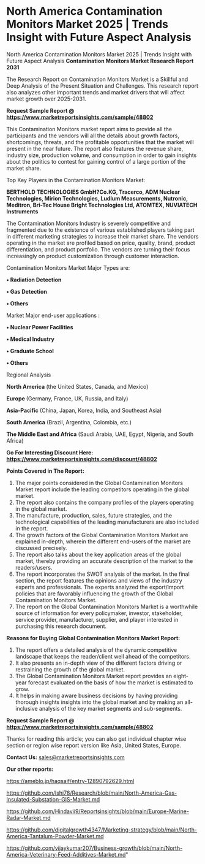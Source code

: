 # North America Contamination Monitors Market 2025 | Trends Insight with Future Aspect Analysis
North America Contamination Monitors Market 2025 | Trends Insight with Future Aspect Analysis
<strong>Contamination Monitors Market Research Report 2031</strong>

The Research Report on Contamination Monitors Market is a Skillful and Deep Analysis of the Present Situation and Challenges. This research report also analyzes other important trends and market drivers that will affect market growth over 2025-2031.

<strong>Request Sample Report @ <a href=https://www.marketreportsinsights.com/sample/48802>https://www.marketreportsinsights.com/sample/48802</a></strong>

This Contamination Monitors market report aims to provide all the participants and the vendors will all the details about growth factors, shortcomings, threats, and the profitable opportunities that the market will present in the near future. The report also features the revenue share, industry size, production volume, and consumption in order to gain insights about the politics to contest for gaining control of a large portion of the market share.

Top Key Players in the Contamination Monitors Market:

<strong>BERTHOLD TECHNOLOGIES GmbH?Co.KG, Tracerco, ADM Nuclear Technologies, Mirion Technologies, Ludlum Measurements, Nutronic, Meditron, Bri-Tec House Bright Technologies Ltd, ATOMTEX, NUVIATECH Instruments</strong>

The Contamination Monitors Industry is severely competitive and fragmented due to the existence of various established players taking part in different marketing strategies to increase their market share. The vendors operating in the market are profiled based on price, quality, brand, product differentiation, and product portfolio. The vendors are turning their focus increasingly on product customization through customer interaction.

Contamination Monitors Market Major Types are:

<strong>•  Radiation Detection

•  Gas Detection

•  Others</strong>

Market Major end-user applications :

<strong>•  Nuclear Power Facilities

•  Medical Industry

•  Graduate School

•  Others</strong>

Regional Analysis

</u><strong><b>North America</b></strong> (the United States, Canada, and Mexico)

<strong><b>Europe </b></strong>(Germany, France, UK, Russia, and Italy)

<strong><b>Asia-Pacific</b></strong> (China, Japan, Korea, India, and Southeast Asia)

<strong><b>South America</b></strong> (Brazil, Argentina, Colombia, etc.)

<strong><b>The Middle East and Africa</b></strong> (Saudi Arabia, UAE, Egypt, Nigeria, and South Africa)

<strong>Go For Interesting Discount Here: <a href=https://www.marketreportsinsights.com/discount/48802>https://www.marketreportsinsights.com/discount/48802</a></strong>

<strong>Points Covered in The Report:</strong>
<ol>
  <li>The major points considered in the Global Contamination Monitors Market report include the leading competitors operating in the global market.</li>
  <li>The report also contains the company profiles of the players operating in the global market.</li>
  <li>The manufacture, production, sales, future strategies, and the technological capabilities of the leading manufacturers are also included in the report.</li>
  <li>The growth factors of the Global Contamination Monitors Market are explained in-depth, wherein the different end-users of the market are discussed precisely.</li>
  <li>The report also talks about the key application areas of the global market, thereby providing an accurate description of the market to the readers/users.</li>
  <li>The report incorporates the SWOT analysis of the market. In the final section, the report features the opinions and views of the industry experts and professionals. The experts analyzed the export/import policies that are favorably influencing the growth of the Global Contamination Monitors Market.</li>
  <li>The report on the Global Contamination Monitors Market is a worthwhile source of information for every policymaker, investor, stakeholder, service provider, manufacturer, supplier, and player interested in purchasing this research document.</li>
</ol>
<strong>Reasons for Buying Global Contamination Monitors Market Report:</strong>

<ol>
  <li>The report offers a detailed analysis of the dynamic competitive landscape that keeps the reader/client well ahead of the competitors.</li>
  <li>It also presents an in-depth view of the different factors driving or restraining the growth of the global market.</li>
  <li>The Global Contamination Monitors Market report provides an eight-year forecast evaluated on the basis of how the market is estimated to grow.</li>
  <li>It helps in making aware business decisions by having providing thorough insights insights into the global market and by making an all-inclusive analysis of the key market segments and sub-segments.</li>
</ol>
<strong>Request Sample Report @ <a href=https://www.marketreportsinsights.com/sample/48802>https://www.marketreportsinsights.com/sample/48802</a></strong>


Thanks for reading this article; you can also get individual chapter wise section or region wise report version like Asia, United States, Europe.

<strong>Contact Us:</strong>
sales@marketreportsinsights.com

<strong>Our other reports:</strong>

<a href=https://ameblo.jp/haqsaif/entry-12890792629.html>https://ameblo.jp/haqsaif/entry-12890792629.html</a>

<a href=https://github.com/Ishi78/Research/blob/main/North-America-Gas-Insulated-Substation-GIS-Market.md>https://github.com/Ishi78/Research/blob/main/North-America-Gas-Insulated-Substation-GIS-Market.md</a>

<a href=https://github.com/Hindavii9/Reportsinsights/blob/main/Europe-Marine-Radar-Market.md>https://github.com/Hindavii9/Reportsinsights/blob/main/Europe-Marine-Radar-Market.md</a>

<a href=https://github.com/digitalgrowth4347/Marketing-strategy/blob/main/North-America-Tantalum-Powder-Market.md>https://github.com/digitalgrowth4347/Marketing-strategy/blob/main/North-America-Tantalum-Powder-Market.md</a>

<a href=https://github.com/vijaykumar207/Business-growth/blob/main/North-America-Veterinary-Feed-Additives-Market.md>https://github.com/vijaykumar207/Business-growth/blob/main/North-America-Veterinary-Feed-Additives-Market.md</a>"
